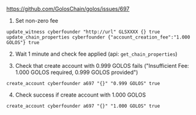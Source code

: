 https://github.com/GolosChain/golos/issues/697

1. Set non-zero fee
```
update_witness cyberfounder "http://url" GLSXXXX {} true
update_chain_properties cyberfounder {"account_creation_fee":"1.000 GOLOS"} true
```

2. Wait 1 minute and check fee applied (api: `get_chain_properties`)

3. Check that create account with 0.999 GOLOS fails ("Insufficient Fee: 1.000 GOLOS required, 0.999 GOLOS provided")
```
create_account cyberfounder a697 "{}" "0.999 GOLOS" true
```

4. Check success if create account with 1.000 GOLOS
```
create_account cyberfounder a697 "{}" "1.000 GOLOS" true
```
